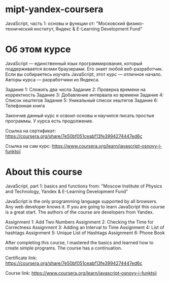 # mipt-yandex-coursera
JavaScript, часть 1: основы и функции
от: "Московский физико-технический институт, Яндекс & E-Learning Development Fund"

# Об этом курсе
JavaScript — единственный язык программирования, который поддерживается всеми браузерами. Его знает любой веб-разработчик. Если вы собираетесь изучать JavaScript, этот курс — отличное начало. Авторы курса — разработчики из Яндекса.

Задание 1: Сложить два числа
Задание 2: Проверка времени на корректность
Задание 3: Добавление интервала ко времени
Задание 4: Список хештегов
Задание 5: Уникальный список хештегов
Задание 6: Телефонная книга

Закончив данный курс я освоил основы и научился писать простые программы.
У курса есть продолжение.

Ссылка на сертификат: https://coursera.org/share/7e50bf051ceabf13fe3994274447ed6c

Ссылка на сам курс: https://www.coursera.org/learn/javascript-osnovy-i-funktsii

# About this course
JavaScript, part 1: basics and functions
from: "Moscow Institute of Physics and Technology, Yandex & E-Learning Development Fund"

JavaScript is the only programming language supported by all browsers. Any web developer knows it. If you are going to learn JavaScript this course is a great start. The authors of the course are developers from Yandex.

Assignment 1: Add Two Numbers
Assignment 2: Checking the Time for Correctness
Assignment 3: Adding an Interval to Time
Assignment 4: List of hashtags
Assignment 5: Unique List of Hashtags
Assignment 6: Phone Book

After completing this course, I mastered the basics and learned how to create simple programs.
The course has a continuation.

Certificate link: https://coursera.org/share/7e50bf051ceabf13fe3994274447ed6c

Course link: https://www.coursera.org/learn/javascript-osnovy-i-funktsii
